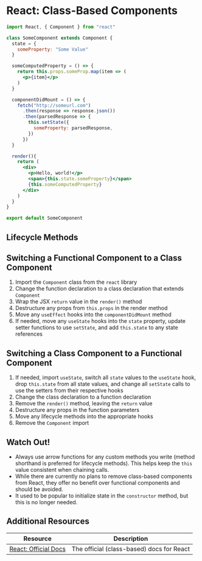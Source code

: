 # React: Class-Based Components

```jsx
import React, { Component } from "react"

class SomeComponent extends Component {
  state = {
    someProperty: "Some Value"
  }

  someComputedProperty = () => {
    return this.props.someProp.map(item => (
      <p>{item}</p>
    )
  }

  componentDidMount = () => {
    fetch("http://someurl.com")
      .then(response => response.json())
      .then(parsedResponse => {
        this.setState({
          someProperty: parsedResponse,
        })
      })
  }

  render(){
    return (
      <div>
        <p>Hello, world!</p>
        <span>{this.state.someProperty}</span>
        {this.someComputedProperty}
      </div>
    )
  }
}

export default SomeComponent
```

## Lifecycle Methods

## Switching a Functional Component to a Class Component

1. Import the `Component` class from the `react` library
2. Change the function declaration to a class declaration that extends `Component`
3. Wrap the JSX `return` value in the `render()` method
4. Destructure any props from `this.props` in the render method
5. Move any `useEffect` hooks into the `componentDidMount` method
6. If needed, move any `useState` hooks into the `state` property, update setter functions to use `setState`, and add `this.state` to any state references

## Switching a Class Component to a Functional Component

1. If needed, import `useState`, switch all `state` values to the `useState` hook, drop `this.state` from all state values, and change all `setState` calls to use the setters from their respective hooks
2. Change the class declaration to a function declaration
3. Remove the `render()` method, leaving the `return` value
4. Destructure any props in the function parameters
5. Move any lifecycle methods into the appropriate hooks
6. Remove the `Component` import

## Watch Out!

* Always use arrow functions for any custom methods you write (method shorthand is preferred for lifecycle methods). This helps keep the `this` value consistent when chaining calls.
* While there are currently no plans to remove class-based components from React, they offer no benefit over functional components and should be avoided.
* It used to be popular to initialize state in the `constructor` method, but this is no longer needed.

## Additional Resources

| Resource | Description |
| --- | --- |
| [React: Official Docs](https://reactjs.org/docs/getting-started.html) | The official (class-based) docs for React |
